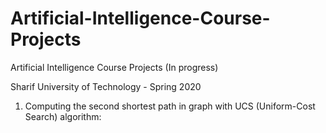 # Artificial-Intelligence-Course-Projects
Artificial Intelligence Course Projects (In progress)

Sharif University of Technology - Spring 2020

1. Computing the second shortest path in graph with UCS (Uniform-Cost Search) algorithm:
